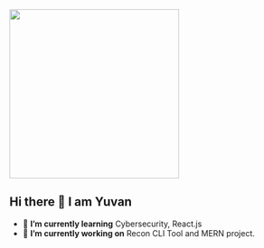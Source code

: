 <img src="[https://github.com/your-url](https://github.com/user-attachments/assets/2e805827-3365-4088-ab17-b183b67ca162)" width="300" />

## Hi there 👋 I am Yuvan

- 🌱 **I’m currently learning** Cybersecurity, React.js
- 🔭 **I’m currently working on** Recon CLI Tool and MERN project.

<!--
**useru1k/useru1k** is a ✨ _special_ ✨ repository because its `README.md` (this file) appears on your GitHub profile.

Here are some ideas to get you started:

- 🔭 I’m currently working on ...
- 🌱 I’m currently learning ...
- 👯 I’m looking to collaborate on ...
- 🤔 I’m looking for help with ...
- 💬 Ask me about ...
- 📫 How to reach me: ...
- 😄 Pronouns: ...
- ⚡ Fun fact: ...
-->
